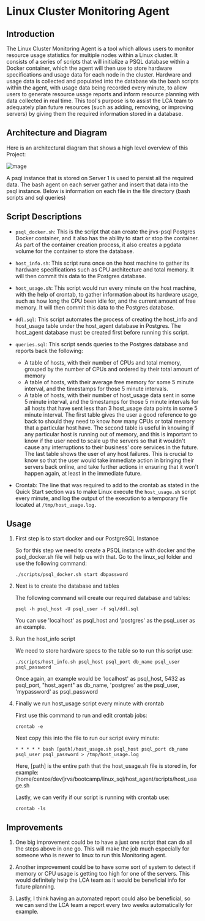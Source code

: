 # Linux Cluster Monitoring Agent
## Introduction
The Linux Cluster Monitoring Agent is a tool which allows users to monitor resource usage statistics for multiple nodes within a Linux cluster. It consists of a series of scripts that will initialize a PSQL database within a Docker container, which the agent will then use to store hardware specifications and usage data for each node in the cluster. Hardware and usage data is collected and populated into the database via the bash scripts within the agent, with usage data being recorded every minute, to allow users to generate resource usage reports and inform resource planning with data collected in real time.
This tool's purpose is to assist the LCA team to adequately plan future resources (such as adding, removing, or improving servers) by giving them the required information stored in a database.
## Architecture and Diagram
Here is an architectural diagram that shows a high level overview of this Project:

![mage](https://github.com/jarviscanada/jarvis_data_eng_NidhiBhati/blob/linux_project/linux_sql/architecture_diagram.png)

A psql instance that is stored on Server 1 is used to persist all the required data. The bash agent on each server gather and insert that data into the psql instance. Below is information on each file in the file directory (bash scripts and sql queries)

## Script Descriptions
* `psql_docker.sh`: This is the script that can create the jrvs-psql Postgres Docker container, and it also has the ability to start or stop the container. As part of the container creation process, it also creates a pgdata volume for the container to store the database.

* `host_info.sh`: This script runs once on the host machine to gather its hardware specifications such as CPU architecture and total memory. It will then commit this data to the Postgres database.

* `host_usage.sh`: This script would run every minute on the host machine, with the help of crontab, to gather information about its hardware usage, such as how long the CPU been idle for, and the current amount of free memory. It will then commit this data to the Postgres database.

* `ddl.sql`: This script automates the process of creating the host_info and host_usage table under the host_agent database in Postgres. The host_agent database must be created first before running this script.

* `queries.sql`: This script sends queries to the Postgres database and reports back the following:

    * A table of hosts, with their number of CPUs and total memory, grouped by the number of CPUs and ordered by their total amount of memory
    * A table of hosts, with their average free memory for some 5 minute interval, and the timestamps for those 5 minute intervals.
    * A table of hosts, with their number of host_usage data sent in some 5 minute interval, and the timestamps for those 5 minute intervals for all hosts that have sent less than 3 host_usage data points in some 5 minute interval.
      The first table gives the user a good reference to go back to should they need to know how many CPUs or total memory that a particular host have. The second table is useful in knowing if any particular host is running out of memory, and this is important to know if the user need to scale up the servers so that it wouldn't cause any interruptions to their business' core services in the future. The last table shows the user of any host failures. This is crucial to know so that the user would take immediate action in bringing their servers back online, and take further actions in ensuring that it won't happen again, at least in the immediate future.
* Crontab: The line that was required to add to the crontab as stated in the Quick Start section was to make Linux execute the `host_usage.sh` script every minute, and log the output of the execution to a temporary file located at `/tmp/host_usage.log.`

## Usage

1. First step is to start docker and our PostgreSQL Instance

   So for this step we need to create a PSQL instance with docker and the psql_docker.sh file will help us with that. Go to the linux_sql folder and use the following command:

   `./scripts/psql_docker.sh start dbpassword`

2. Next is to create the database and tables

   The following command will create our required database and tables:

   `psql -h psql_host -U psql_user -f sql/ddl.sql`

   You can use 'localhost' as psql_host and 'postgres' as the psql_user as an example.

3. Run the host_info script

   We need to store hardware specs to the table so to run this script use:

   `./scripts/host_info.sh psql_host psql_port db_name psql_user psql_password`

   Once again, an example would be 'localhost' as psql_host, 5432 as psql_port, "host_agent" as db_name, 'postgres' as the psql_user, 'mypassword' as psql_password

4. Finally we run host_usage script every minute with crontab

   First use this command to run and edit crontab jobs:

   `crontab -e`

   Next copy this into the file to run our script every minute:

   `* * * * * bash [path]/host_usage.sh psql_host psql_port db_name psql_user psql_password > /tmp/host_usage.log`

   Here, [path] is the entire path that the host_usage.sh file is stored in, for example: /home/centos/dev/jrvs/bootcamp/linux_sql/host_agent/scripts/host_usage.sh

   Lastly, we can verify if our script is running with crontab use:

   `crontab -ls`
## Improvements

1. One big improvement could be to have a just one script that can do all the steps above in one go. This will make the job much especially for someone who is newer to linux to run this Monitoring agent.

2. Another improvement could be to have some sort of system to detect if memory or CPU usage is getting too high for one of the servers. This would definitely help the LCA team as it would be beneficial info for future planning.

3. Lastly, I think having an automated report could also be beneficial, so we can send the LCA team a report every two weeks automatically for example.

